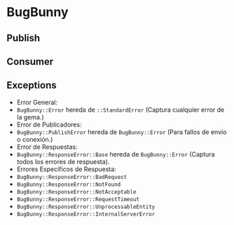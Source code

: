 # BugBunny

## Publish

## Consumer

## Exceptions
- Error General:
 - `BugBunny::Error` hereda de `::StandardError` (Captura cualquier error de la gema.)
- Error de Publicadores:
 - `BugBunny::PublishError` hereda de `BugBunny::Error` (Para fallos de envío o conexión.)
- Error de Respuestas:
 - `BugBunny::ResponseError::Base` hereda de `BugBunny::Error` (Captura todos los errores de respuesta).
- Errores Específicos de Respuesta:
 - `BugBunny::ResponseError::BadRequest`
 - `BugBunny::ResponseError::NotFound`
 - `BugBunny::ResponseError::NotAcceptable`
 - `BugBunny::ResponseError::RequestTimeout`
 - `BugBunny::ResponseError::UnprocessableEntity`
 - `BugBunny::ResponseError::InternalServerError`
